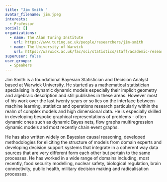 ```yaml
---
title: "Jim Smith "
avatar_filename: jim.jpeg
interests:
  - Professor
social: []
organizations:
  - name: The Alan Turing Institute
    url: https://www.turing.ac.uk/people/researchers/jim-smith
  - name: The University of Warwick
    url: https://warwick.ac.uk/fac/sci/statistics/staff/academic-research/smith/
superuser: false
user_groups:
  - Speakers
---
```

Jim Smith is a foundational Bayesian Statistician and Decision Analyst based at Warwick University. He started as a mathematical statistician specialising in dynamic dynamic models especially their implicit geometry and algebraic description and still publishes in these areas. However most of his work over the last twenty years or so lies on the interface between machine learning, statistics and operations research particularly within the realm of complex models and high dimensional data. He is especially skilled in developing bespoke graphical representations of problems - often dynamic ones such as dynamic Bayes nets, flow graphs multiregression dynamic models and most recently chain event graphs.

He has also written widely on Bayesian causal reasoning, developed methodologies for eliciting the structure of models from domain experts and developing decision support systems that integrate in a coherent way data sources that are very different form each other but pertain to the same processes. He has worked in a wide range of domains including, most recently, food security modelling, nuclear safety, biological regulation, brain connectivity, public health, military decision making and radicalisation processes. 